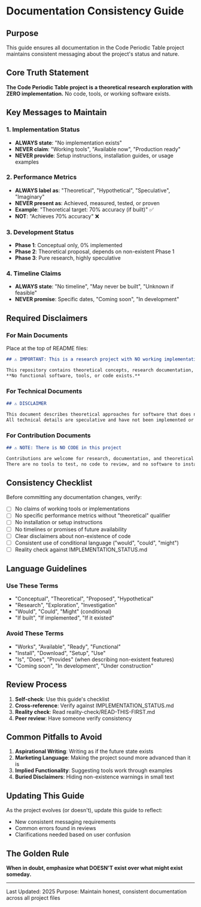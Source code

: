 # Documentation Consistency Guide

## Purpose

This guide ensures all documentation in the Code Periodic Table project maintains consistent messaging about the project's status and nature.

## Core Truth Statement

**The Code Periodic Table project is a theoretical research exploration with ZERO implementation.** No code, tools, or working software exists.

## Key Messages to Maintain

### 1. Implementation Status
- **ALWAYS state**: "No implementation exists"
- **NEVER claim**: "Working tools", "Available now", "Production ready"
- **NEVER provide**: Setup instructions, installation guides, or usage examples

### 2. Performance Metrics
- **ALWAYS label as**: "Theoretical", "Hypothetical", "Speculative", "Imaginary"
- **NEVER present as**: Achieved, measured, tested, or proven
- **Example**: "Theoretical target: 70% accuracy (if built)" ✅
- **NOT**: "Achieves 70% accuracy" ❌

### 3. Development Status
- **Phase 1**: Conceptual only, 0% implemented
- **Phase 2**: Theoretical proposal, depends on non-existent Phase 1
- **Phase 3**: Pure research, highly speculative

### 4. Timeline Claims
- **ALWAYS state**: "No timeline", "May never be built", "Unknown if feasible"
- **NEVER promise**: Specific dates, "Coming soon", "In development"

## Required Disclaimers

### For Main Documents
Place at the top of README files:
```markdown
## ⚠️ IMPORTANT: This is a research project with NO working implementation

This repository contains theoretical concepts, research documentation, and proposed designs only. 
**No functional software, tools, or code exists.**
```

### For Technical Documents
```markdown
## ⚠️ DISCLAIMER

This document describes theoretical approaches for software that does not exist.
All technical details are speculative and have not been implemented or tested.
```

### For Contribution Documents
```markdown
## ⚠️ NOTE: There is NO CODE in this project

Contributions are welcome for research, documentation, and theoretical frameworks only.
There are no tools to test, no code to review, and no software to install.
```

## Consistency Checklist

Before committing any documentation changes, verify:

- [ ] No claims of working tools or implementations
- [ ] No specific performance metrics without "theoretical" qualifier
- [ ] No installation or setup instructions
- [ ] No timelines or promises of future availability
- [ ] Clear disclaimers about non-existence of code
- [ ] Consistent use of conditional language ("would", "could", "might")
- [ ] Reality check against IMPLEMENTATION_STATUS.md

## Language Guidelines

### Use These Terms
- "Conceptual", "Theoretical", "Proposed", "Hypothetical"
- "Research", "Exploration", "Investigation"
- "Would", "Could", "Might" (conditional)
- "If built", "If implemented", "If it existed"

### Avoid These Terms
- "Works", "Available", "Ready", "Functional"
- "Install", "Download", "Setup", "Use"
- "Is", "Does", "Provides" (when describing non-existent features)
- "Coming soon", "In development", "Under construction"

## Review Process

1. **Self-check**: Use this guide's checklist
2. **Cross-reference**: Verify against IMPLEMENTATION_STATUS.md
3. **Reality check**: Read reality-check/READ-THIS-FIRST.md
4. **Peer review**: Have someone verify consistency

## Common Pitfalls to Avoid

1. **Aspirational Writing**: Writing as if the future state exists
2. **Marketing Language**: Making the project sound more advanced than it is
3. **Implied Functionality**: Suggesting tools work through examples
4. **Buried Disclaimers**: Hiding non-existence warnings in small text

## Updating This Guide

As the project evolves (or doesn't), update this guide to reflect:
- New consistent messaging requirements
- Common errors found in reviews
- Clarifications needed based on user confusion

## The Golden Rule

**When in doubt, emphasize what DOESN'T exist over what might exist someday.**

---

Last Updated: 2025
Purpose: Maintain honest, consistent documentation across all project files